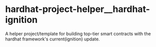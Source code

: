 # hardhat-project-helper__hardhat-ignition
A helper project/template for building top-tier smart contracts with the hardhat framework's current(ignition) update.
